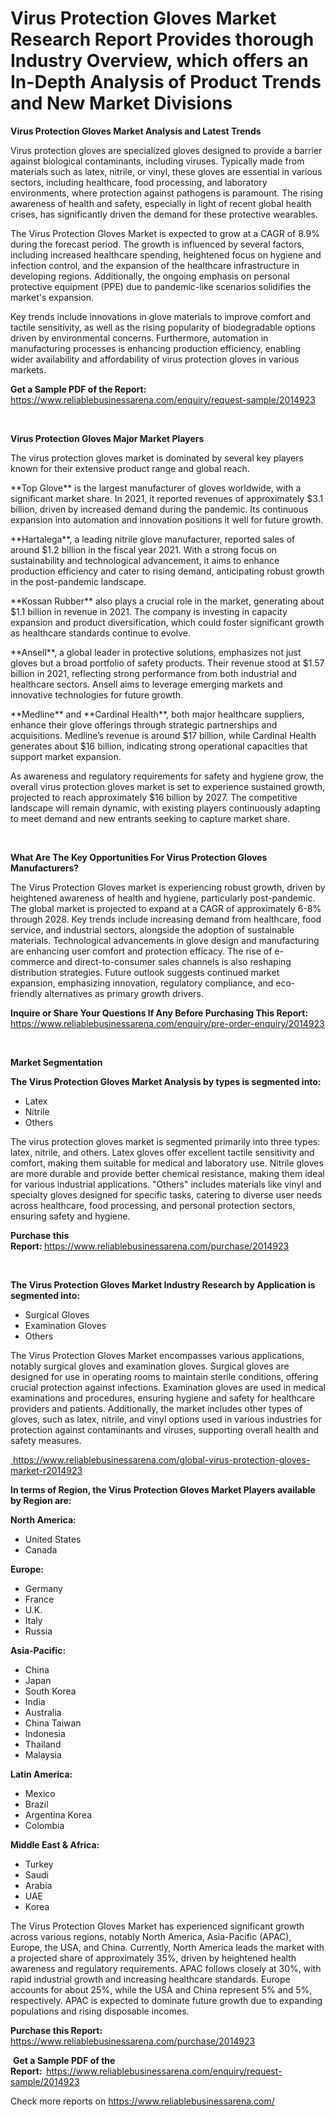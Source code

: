 <p><h1>Virus Protection Gloves Market Research Report Provides thorough Industry Overview, which offers an In-Depth Analysis of Product Trends and New Market Divisions</h1></p><p><strong>Virus Protection Gloves Market Analysis and Latest Trends</strong></p>
<p><p>Virus protection gloves are specialized gloves designed to provide a barrier against biological contaminants, including viruses. Typically made from materials such as latex, nitrile, or vinyl, these gloves are essential in various sectors, including healthcare, food processing, and laboratory environments, where protection against pathogens is paramount. The rising awareness of health and safety, especially in light of recent global health crises, has significantly driven the demand for these protective wearables.</p><p>The Virus Protection Gloves Market is expected to grow at a CAGR of 8.9% during the forecast period. The growth is influenced by several factors, including increased healthcare spending, heightened focus on hygiene and infection control, and the expansion of the healthcare infrastructure in developing regions. Additionally, the ongoing emphasis on personal protective equipment (PPE) due to pandemic-like scenarios solidifies the market's expansion.</p><p>Key trends include innovations in glove materials to improve comfort and tactile sensitivity, as well as the rising popularity of biodegradable options driven by environmental concerns. Furthermore, automation in manufacturing processes is enhancing production efficiency, enabling wider availability and affordability of virus protection gloves in various markets.</p></p>
<p><strong>Get a Sample PDF of the Report:&nbsp;</strong> <a href="https://www.reliablebusinessarena.com/enquiry/request-sample/2014923?utm_campaign=1948&utm_medium=2&utm_source=Github&utm_content=ia&utm_term=17012025&utm_id=virus-protection-gloves">https://www.reliablebusinessarena.com/enquiry/request-sample/2014923</a></p>
<p>&nbsp;</p>
<p><strong>Virus Protection Gloves Major Market Players</strong></p>
<p><p>The virus protection gloves market is dominated by several key players known for their extensive product range and global reach. </p><p>**Top Glove** is the largest manufacturer of gloves worldwide, with a significant market share. In 2021, it reported revenues of approximately $3.1 billion, driven by increased demand during the pandemic. Its continuous expansion into automation and innovation positions it well for future growth.</p><p>**Hartalega**, a leading nitrile glove manufacturer, reported sales of around $1.2 billion in the fiscal year 2021. With a strong focus on sustainability and technological advancement, it aims to enhance production efficiency and cater to rising demand, anticipating robust growth in the post-pandemic landscape.</p><p>**Kossan Rubber** also plays a crucial role in the market, generating about $1.1 billion in revenue in 2021. The company is investing in capacity expansion and product diversification, which could foster significant growth as healthcare standards continue to evolve.</p><p>**Ansell**, a global leader in protective solutions, emphasizes not just gloves but a broad portfolio of safety products. Their revenue stood at $1.57 billion in 2021, reflecting strong performance from both industrial and healthcare sectors. Ansell aims to leverage emerging markets and innovative technologies for future growth.</p><p>**Medline** and **Cardinal Health**, both major healthcare suppliers, enhance their glove offerings through strategic partnerships and acquisitions. Medline’s revenue is around $17 billion, while Cardinal Health generates about $16 billion, indicating strong operational capacities that support market expansion.</p><p>As awareness and regulatory requirements for safety and hygiene grow, the overall virus protection gloves market is set to experience sustained growth, projected to reach approximately $16 billion by 2027. The competitive landscape will remain dynamic, with existing players continuously adapting to meet demand and new entrants seeking to capture market share.</p></p>
<p>&nbsp;</p>
<p><strong>What Are The Key Opportunities For Virus Protection Gloves Manufacturers?</strong></p>
<p><p>The Virus Protection Gloves market is experiencing robust growth, driven by heightened awareness of health and hygiene, particularly post-pandemic. The global market is projected to expand at a CAGR of approximately 6-8% through 2028. Key trends include increasing demand from healthcare, food service, and industrial sectors, alongside the adoption of sustainable materials. Technological advancements in glove design and manufacturing are enhancing user comfort and protection efficacy. The rise of e-commerce and direct-to-consumer sales channels is also reshaping distribution strategies. Future outlook suggests continued market expansion, emphasizing innovation, regulatory compliance, and eco-friendly alternatives as primary growth drivers.</p></p>
<p><strong>Inquire or Share Your Questions If Any Before Purchasing This Report:</strong> <a href="https://www.reliablebusinessarena.com/enquiry/pre-order-enquiry/2014923?utm_campaign=1948&utm_medium=2&utm_source=Github&utm_content=ia&utm_term=17012025&utm_id=virus-protection-gloves">https://www.reliablebusinessarena.com/enquiry/pre-order-enquiry/2014923</a></p>
<p>&nbsp;</p>
<p><strong>Market Segmentation</strong></p>
<p><strong>The Virus Protection Gloves Market Analysis by types is segmented into:</strong></p>
<p><ul><li>Latex</li><li>Nitrile</li><li>Others</li></ul></p>
<p><p>The virus protection gloves market is segmented primarily into three types: latex, nitrile, and others. Latex gloves offer excellent tactile sensitivity and comfort, making them suitable for medical and laboratory use. Nitrile gloves are more durable and provide better chemical resistance, making them ideal for various industrial applications. "Others" includes materials like vinyl and specialty gloves designed for specific tasks, catering to diverse user needs across healthcare, food processing, and personal protection sectors, ensuring safety and hygiene.</p></p>
<p><strong>Purchase this Report:&nbsp;</strong><a href="https://www.reliablebusinessarena.com/purchase/2014923?utm_campaign=1948&utm_medium=2&utm_source=Github&utm_content=ia&utm_term=17012025&utm_id=virus-protection-gloves">https://www.reliablebusinessarena.com/purchase/2014923</a></p>
<p>&nbsp;</p>
<p><strong>The Virus Protection Gloves Market Industry Research by Application is segmented into:</strong></p>
<p><ul><li>Surgical Gloves</li><li>Examination Gloves</li><li>Others</li></ul></p>
<p><p>The Virus Protection Gloves Market encompasses various applications, notably surgical gloves and examination gloves. Surgical gloves are designed for use in operating rooms to maintain sterile conditions, offering crucial protection against infections. Examination gloves are used in medical examinations and procedures, ensuring hygiene and safety for healthcare providers and patients. Additionally, the market includes other types of gloves, such as latex, nitrile, and vinyl options used in various industries for protection against contaminants and viruses, supporting overall health and safety measures.</p></p>
<p><a href="https://www.reliablebusinessarena.com/global-virus-protection-gloves-market-r2014923?utm_campaign=1948&utm_medium=2&utm_source=Github&utm_content=ia&utm_term=17012025&utm_id=virus-protection-gloves">&nbsp;https://www.reliablebusinessarena.com/global-virus-protection-gloves-market-r2014923</a></p>
<p><strong>In terms of Region, the Virus Protection Gloves Market Players available by Region are:</strong></p>
<p>
    <p> <strong> North America: </strong>
        <ul>
            <li>United States</li>
            <li>Canada</li>
        </ul>
        </p> 
    <p> <strong> Europe: </strong>
        <ul>
            <li>Germany</li>
            <li>France</li>
            <li>U.K.</li>
            <li>Italy</li>
            <li>Russia</li>
        </ul>
        </p> 
    <p> <strong> Asia-Pacific: </strong>
        <ul>
            <li>China</li>
            <li>Japan</li>
            <li>South Korea</li>
            <li>India</li>
            <li>Australia</li>
            <li>China Taiwan</li>
            <li>Indonesia</li>
            <li>Thailand</li>
            <li>Malaysia</li>
        </ul>
        </p> 
    <p> <strong> Latin America: </strong>
        <ul>
            <li>Mexico</li>
            <li>Brazil</li>
            <li>Argentina Korea</li>
            <li>Colombia</li>
        </ul>
        </p> 
    <p> <strong> Middle East & Africa: </strong>
        <ul>
            <li>Turkey</li>
            <li>Saudi</li>
            <li>Arabia</li>
            <li>UAE</li>
            <li>Korea</li>
        </ul>
    </p>
    </p>
<p><p>The Virus Protection Gloves Market has experienced significant growth across various regions, notably North America, Asia-Pacific (APAC), Europe, the USA, and China. Currently, North America leads the market with a projected share of approximately 35%, driven by heightened health awareness and regulatory requirements. APAC follows closely at 30%, with rapid industrial growth and increasing healthcare standards. Europe accounts for about 25%, while the USA and China represent 5% and 5%, respectively. APAC is expected to dominate future growth due to expanding populations and rising disposable incomes.</p></p>
<p><strong>Purchase this Report: </strong><a href="https://www.reliablebusinessarena.com/purchase/2014923?utm_campaign=1948&utm_medium=2&utm_source=Github&utm_content=ia&utm_term=17012025&utm_id=virus-protection-gloves">https://www.reliablebusinessarena.com/purchase/2014923</a></p>
<p>&nbsp;<strong>Get a Sample PDF of the Report:&nbsp;&nbsp;</strong><a href="https://www.reliablebusinessarena.com/enquiry/request-sample/2014923?utm_campaign=1948&utm_medium=2&utm_source=Github&utm_content=ia&utm_term=17012025&utm_id=virus-protection-gloves">https://www.reliablebusinessarena.com/enquiry/request-sample/2014923</a></p>
<p><strong></strong></p>
<p>Check more reports on <a href="https://www.reliablebusinessarena.com/?utm_campaign=1948&utm_medium=2&utm_source=Github&utm_content=ia&utm_term=17012025&utm_id=virus-protection-gloves">https://www.reliablebusinessarena.com/</a></p>